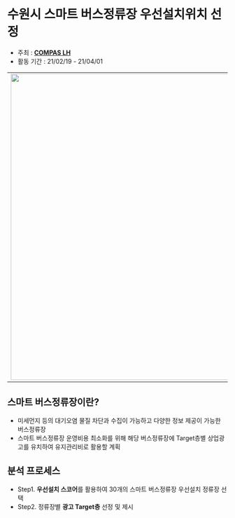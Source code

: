 # 수원시 스마트 버스정류장 우선설치위치 선정  
  
* 주최 : **[COMPAS LH](https://compas.lh.or.kr/)**
* 활동 기간 : 21/02/19 - 21/04/01  

<table>
  <tr>
    <td align="left"><img src="https://user-images.githubusercontent.com/54944069/114996339-b2376a00-9ed9-11eb-8026-fb8224884324.PNG" width="700px" alt=""/></a></td>
  </tr>
</table>

## 스마트 버스정류장이란? ##
* 미세먼지 등의 대기오염 물질 차단과 수집이 가능하고 다양한 정보 제공이 가능한 버스정류장  
* 스마트 버스정류장 운영비용 최소화를 위해 해당 버스정류장에 Target층별 상업광고를 유치하여 유지관리비로 활용할 계획   

## 분석 프로세스 ## 
* Step1. **우선설치 스코어**를 활용하여 30개의 스마트 버스정류장 우선설치 정류장 선택  
* Step2. 정류장별 **광고 Target층** 선정 및 제시
